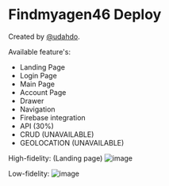# Findmyagen46 Deploy

Created by [@udahdo](https://www.instagram.com/udahdo/).

Available feature's:
- Landing Page
- Login Page
- Main Page
- Account Page
- Drawer
- Navigation
- Firebase integration
- API (30%)
- CRUD (UNAVAILABLE)
- GEOLOCATION (UNAVAILABLE)

High-fidelity:
(Landing page)
![image](https://user-images.githubusercontent.com/72178218/112600780-d7e7bc80-8dce-11eb-99c6-742747850f65.png)

Low-fidelity:
![image](https://user-images.githubusercontent.com/72178218/112600904-ff3e8980-8dce-11eb-846c-0f83c307d028.png)

